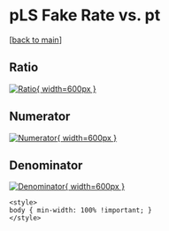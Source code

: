 # pLS Fake Rate vs. pt

[[back to main](./)]



## Ratio

[![Ratio](../mtv/var/pLS_fakerate_pt.png){ width=600px }](../mtv/var/pLS_fakerate_pt.pdf)

## Numerator

[![Numerator](../mtv/num/pLS_fakerate_pt_num.png){ width=600px }](../mtv/num/pLS_fakerate_pt_num.pdf)

## Denominator

[![Denominator](../mtv/den/pLS_fakerate_pt_den.png){ width=600px }](../mtv/den/pLS_fakerate_pt_den.pdf)


``` {=html}
<style>
body { min-width: 100% !important; }
</style>
```
